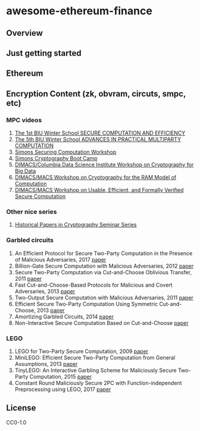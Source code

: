 # awesome-ethereum-finance

## Overview

## Just getting started

## Ethereum 

## Encryption Content (zk, obvram, circuts, smpc, etc)

### MPC videos

1. [The 1st BIU Winter School SECURE COMPUTATION AND EFFICIENCY](http://cyber.biu.ac.il/event/the-1st-biu-winter-school/)
2. [The 5th BIU Winter School ADVANCES IN PRACTICAL MULTIPARTY COMPUTATION](http://cyber.biu.ac.il/event/the-5th-biu-winter-school/)
3. [Simons Securing Computation Workshop](https://simons.berkeley.edu/workshops/schedule/1152)
4. [Simons Cryptography Boot Camp](https://simons.berkeley.edu/workshops/schedule/1151)
5. [DIMACS/Columbia Data Science Institute Workshop on Cryptography for Big Data](http://dimacs.rutgers.edu/archive/Workshops/CryptographyBigData/program.html)
6. [DIMACS/MACS Workshop on Cryptography for the RAM Model of Computation](http://dimacs.rutgers.edu/archive/Workshops/RAM/program.html)
7. [DIMACS/MACS Workshop on Usable, Efficient, and Formally Verified Secure Computation](http://dimacs.rutgers.edu/events/details?eID=400)


### Other nice series

1. [Historical Papers in Cryptography Seminar Series](https://www.youtube.com/watch?v=0Ioe4PG8N_4&list=PLgKuh-lKre13lX4C_5ZCQKMDOniAn24NP)

### Garbled circuits

1. An Efficient Protocol for Secure Two-Party Computation in the Presence of Malicious Adversaries, 2017 [paper](https://eprint.iacr.org/2008/049.pdf)
2. Billion-Gate Secure Computation with Malicious Adversaries, 2012 [paper](https://www.usenix.org/system/files/conference/usenixsecurity12/sec12-final202.pdf)
3. Secure Two-Party Computation via Cut-and-Choose Oblivious Transfer, 2011 [paper](https://eprint.iacr.org/2010/284.pdf)
4. Fast Cut-and-Choose-Based Protocols for Malicious and Covert Adversaries, 2013 [paper](https://eprint.iacr.org/2013/079.pdf)
5. Two-Output Secure Computation with Malicious Adversaries, 2011 [paper](https://eprint.iacr.org/2011/533.pdf)
6. Efficient Secure Two-Party Computation Using Symmetric Cut-and-Choose, 2013 [paper](https://www.cs.virginia.edu/~evans/pubs/crypto2013/symmetric-cut-and-choose.pdf)
7. Amortizing Garbled Circuits, 2014 [paper](https://www.microsoft.com/en-us/research/wp-content/uploads/2017/03/amyao.pdf)
8. Non-Interactive Secure Computation Based on Cut-and-Choose [paper](https://www.iacr.org/archive/eurocrypt2014/84410276/84410276.pdf)

### LEGO

1. LEGO for Two-Party Secure Computation, 2009 [paper](https://eprint.iacr.org/2008/427.pdf)
2. MiniLEGO: Efficient Secure Two-Party Computation from General Assumptions, 2013 [paper](https://eprint.iacr.org/2013/155.pdf)
3. TinyLEGO: An Interactive Garbling Scheme for Maliciously Secure Two-Party Computation, 2015 [paper](https://eprint.iacr.org/2015/309.pdf)
4. Constant Round Maliciously Secure 2PC with Function-independent Preprocessing using LEGO, 2017 [paper](https://eprint.iacr.org/2016/1069.pdf)



## License 

CC0-1.0
